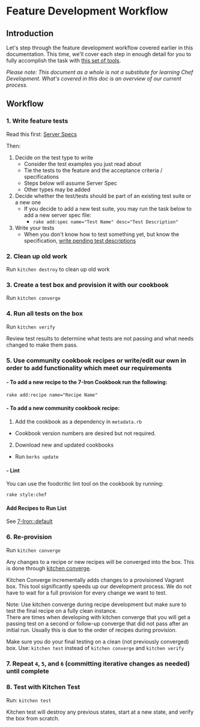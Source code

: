<h1>Feature Development Workflow</h1>

## Introduction

Let's step through the feature development workflow covered earlier in this documentation.  This time, we'll cover each step in enough detail for you to fully accomplish the task with [this set of tools](tools.md).

*Please note: This document as a whole is not a substitute for learning Chef Development.  What's covered in this doc is an overview of our current process.*

## Workflow

### 1. Write feature tests

Read this first: [Server Specs](server-specs.md)

Then:

1. Decide on the test type to write
    - Consider the test examples you just read about
    - Tie the tests to the feature and the acceptance criteria / specifications
    - Steps below will assume Server Spec
    - Other types may be added
2. Decide whether the test/tests should be part of an existing test suite or a new one
    - If you decide to add a new test suite, you may run the task below to add a new server spec file:
        - `rake add:spec name="Test Name" desc="Test Description"`
3. Write your tests
    - When you don't know how to test something yet, but know the specification, [write pending test descriptions](#)

### 2. Clean up old work

Run `kitchen destroy` to clean up old work

### 3. Create a test box and provision it with our cookbook

Run `kitchen converge`

### 4. Run all tests on the box

Run `kitchen verify`

Review test results to determine what tests are not passing and what needs changed to make them pass.

### 5. Use community cookbook recipes or write/edit our own in order to add functionality which meet our requirements

#### - To add a new recipe to the 7-Iron Cookbook run the following:

~~~shell
rake add:recipe name="Recipe Name"
~~~

#### - To add a new community cookbook recipe:

1.  Add the cookbook as a dependency in `metadata.rb`
  - Cookbook version numbers are desired but not required.
2. Download new and updated cookbooks
  - Run `berks update`

#### - Lint

You can use the foodcritic lint tool on the cookbook by running:

~~~shell
rake style:chef
~~~

#### Add Recipes to Run List

See  [7-Iron::default](/cookbook-readme/#7-irondefault)

### 6. Re-provision

Run `kitchen converge`

Any changes to a recipe or new recipes will be converged into the box.  This is done through [kitchen converge](http://kitchen.ci/docs/getting-started/running-converge).

Kitchen Converge incrementally adds changes to a provisioned Vagrant box.  This tool significantly speeds up our development process.  We do not have to wait for a full provision for every change we want to test.

Note: Use kitchen converge during recipe development but make sure to test the final recipe on a fully clean instance.  
There are times when developing with kitchen converge that you will get a passing test on a second or follow-up converge that did not pass after an initial run.  Usually this is due to the order of recipes during provision.

Make sure you do your final testing on a clean (not previously converged) box.
Use: `kitchen test` instead of `kitchen converge` and `kitchen verify`

### 7. Repeat `4`, `5`, and `6` (committing iterative changes as needed) until complete

### 8. Test with Kitchen Test

Run: `kitchen test`

Kitchen test will destroy any previous states, start at a new state, and verify the box from scratch.
